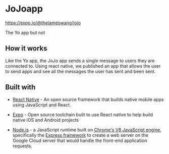 # JoJoapp
https://expo.io/@thejameswang/jojo

The Yo app but not
## How it works
Like the Yo app, the JoJo app sends a single message to users they are connected to.
Using react native, we published an app that allows the user to send apps and see all the messages the user has sent and been sent.

## Built with
* [React Native](http://facebook.github.io/react-native/) - An open source framework that builds native mobile apps using JavaScript and React.

* [Expo](https://expo.io/) - Open source toolchain built to use React native to help build native iOS and Android projects

* [Node.js](https://nodejs.org/en/) - a JavaScript runtime built on [Chrome's V8 JavaScript engine](https://developers.google.com/v8/), specifically the [Express framework](https://expressjs.com/) to create a web server on the Google Cloud server that would handle the front-end application requests.

